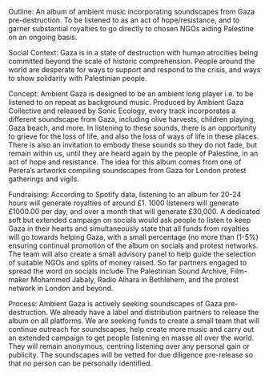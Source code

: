 Outline:
An album of ambient music incorporating soundscapes from Gaza pre-destruction. To be listened to as an act of hope/resistance, 
and to garner substantial royalties to go directly to chosen NGOs aiding Palestine on an ongoing basis.

Social Context:
Gaza is in a state of destruction with human atrocities being committed beyond the scale of historic comprehension. 
People around the world are desperate for ways to support and respond to the crisis, and ways to show solidarity with Palestinian people.

Concept:
Ambient Gaza is designed to be an ambient long player i.e. to be listened to on repeat as background music. 
Produced by Ambient Gaza Collective and released by Sonic Ecology, every track incorporates a different soundscape from Gaza, including olive harvests, children playing, Gaza beach, and more. 
In listening to these sounds, there is an opportunity to grieve for the loss of life, and also the loss of ways of life in these places. 
There is also an invitation to embody these sounds so they do not fade, but remain within us, until they are heard again by the people of Palestine, in an act of hope and resistance. 
The idea for this album comes from one of Perera’s artworks compiling soundscapes from Gaza for London protest gatherings and vigils.

Fundraising:
According to Spotify data, listening to an album for 20-24 hours will generate royalties of around £1. 1000 listeners will generate £1000.00 per day, and over a month that will generate £30,000. 
A dedicated soft but extended campaign on socials would ask people to listen to keep Gaza in their hearts and simultaneously state that all funds from royalties will go towards helping Gaza, 
with a small percentage (no more than (1-5%) ensuring continual promotion of the album on socials and protest networks. The team will also create a small advisory panel to help guide the selection of suitable NGOs and splits of money raised. 
So far partners engaged to spread the word on socials include The Palestinian Sound Archive, Film-maker Mohammed Jabaly, Radio Alhara in Bethlehem, and the protest network in London and beyond.

Process:
Ambient Gaza is actively seeking soundscapes of Gaza pre- destruction. We already have a label and distribution partners to release the album on all platforms. 
We are seeking funds to create a small team that will continue outreach for soundscapes, help create more music and carry out an extended campaign to get people listening en masse all over the world. 
They will remain anonymous, centring listening over any personal gain or publicity. The soundscapes will be vetted for due diligence pre-release so that no person can be personally identified.
